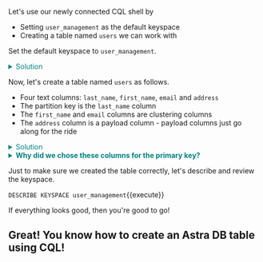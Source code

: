 Let's use our newly connected CQL shell by
- Setting `user_management` as the default keyspace
- Creating a table named `users` we can work with

Set the default keyspace to `user_management`.

<details>
  <summary style="color:teal">Solution</summary>

`// Set user_management as the default keyspace
USE user_management;
// Make sure we are using LOCAL_QUORUM consistency
CONSISTENCY LOCAL_QUORUM;`{{execute}}

</details>

Now, let's create a table named `users` as follows.
- Four text columns: `last_name`, `first_name`, `email` and `address`
- The partition key is the `last_name` column
- The `first_name` and `email` columns are clustering columns
- The `address` column is a payload column - payload columns just go along for the ride

<details>
  <summary style="color:teal">Solution</summary>

`// Create the example users table
CREATE TABLE IF NOT EXISTS users (
  last_name   text,
  first_name  text,
  email       text,
  address     text,
  PRIMARY KEY((last_name), first_name, email)
);`{{execute}}

</details>

<details>
  <summary style="color:teal"><b>Why did we chose these columns for the primary key?</b></summary>

  <p style="color:teal"><i>We designed this table to support a query for all users with the same last name. So, we chose `last_name` as the partition key.
  We want the results of these queries to be in alphabetical order, so we used `first_name` as a clustering column.
  It is possible that two different people could have the same first and last name. We need the rows for these two people to be different, so we added the `email` column as a clustering column to make each row unique.</i></p>

</details>


Just to make sure we created the table correctly, let's describe and review the keyspace.

`DESCRIBE KEYSPACE user_management`{{execute}}

If everything looks good, then you're good to go!
<br>
## Great! You know how to create an Astra DB table using CQL!
